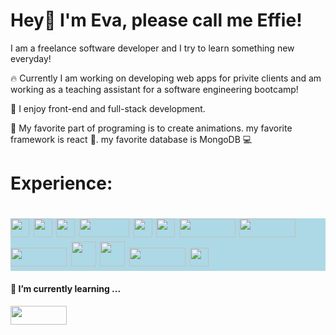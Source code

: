 
   # Hey👋 I'm Eva, please call me Effie!</h1>
  <p> I am a freelance software developer and I try to learn something new everyday! </p>
  <p> 🔥 Currently I am working on developing web apps for privite clients and am working as a teaching assistant for a software engineering bootcamp! </p>
  <p> 🧭 I enjoy front-end and full-stack development. </p>
  <p> 🫶 My favorite part of programing is to create animations. my favorite framework is react 🌟. my favorite database is MongoDB 💻 </p>
   <h1> Experience: <h1>
 <div style="background-color: lightblue;">
   <img src="https://upload.wikimedia.org/wikipedia/commons/6/6a/JavaScript-logo.png" width="30px" />
   <img src="https://upload.wikimedia.org/wikipedia/commons/6/62/CSS3_logo.svg" width="30px" />
   <img src="https://upload.wikimedia.org/wikipedia/commons/6/61/HTML5_logo_and_wordmark.svg" width="30px" />
   <img src="https://img.shields.io/badge/TypeScript-3178C6?logo=typescript&logoColor=fff&style=for-the-badge" width="80px" height="30px" />
   <img src="https://upload.wikimedia.org/wikipedia/commons/a/a7/React-icon.svg" width="30px" />
   <img src="https://upload.wikimedia.org/wikipedia/commons/9/95/Vue.js_Logo_2.svg" width="30px" />
   <img src="https://img.shields.io/badge/Next.js-000000?logo=next.js&logoColor=white&style=for-the-badge" width="90px" height="30px" />
   <img src="https://img.shields.io/badge/MongoDB-47A248?logo=mongodb&logoColor=white&style=for-the-badge" width="90px" height="30px" />
   <img src="https://img.shields.io/badge/MySQL-005C84?logo=mysql&logoColor=white&style=for-the-badge" width="90px" height="30px" />
   <img src="https://upload.wikimedia.org/wikipedia/commons/b/b2/Bootstrap_logo.svg" width="40px" />
   <img src="https://upload.wikimedia.org/wikipedia/commons/d/d5/Tailwind_CSS_Logo.svg" width="40px" />
   <img src="https://img.shields.io/badge/Node.js-43853D?logo=node.js&logoColor=white&style=for-the-badge" width="90px" height="30px" />
   <img src="https://upload.wikimedia.org/wikipedia/commons/f/f1/Vitejs-logo.svg" height="30px" />
</div>
<h4>🌱 I’m currently learning ...</h4>
<div>
   <img src="https://img.shields.io/badge/Supabase-3ECF8E?logo=supabase&logoColor=white&style=for-the-badge" width="90px" height="30px" /> 
</div>
